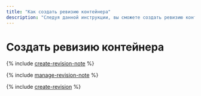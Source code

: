 ```yaml
---
title: "Как создать ревизию контейнера"
description: "Следуя данной инструкции, вы сможете создать ревизию контейнера."
---
```


# Создать ревизию контейнера

{% include [create-revision-note](../../_includes/serverless-containers/create-revision-note.md) %}

{% include [manage-revision-note](../../_includes/serverless-containers/manage-revision-note.md) %}

{% include [create-revision](../../_includes/serverless-containers/create-revision.md) %}
